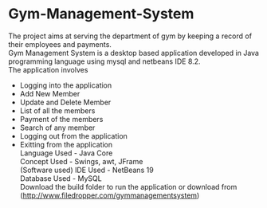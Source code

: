# Gym-Management-System
The project aims at serving the department of gym by keeping a record of their employees and payments.\
Gym Management System is a desktop based application developed in Java programming language using mysql and netbeans IDE 8.2.\
The application involves
* Logging into the application
* Add New Member
* Update and Delete Member
* List of all the members
* Payment of the members
* Search of any member
* Logging out from the application
* Exitting from the application\
Language Used -  Java Core \
Concept Used - Swings, awt, JFrame\
(Software used) IDE Used - NetBeans 19\
Database Used - MySQL\
Download the build folder to run the application or download from (http://www.filedropper.com/gymmanagementsystem)
